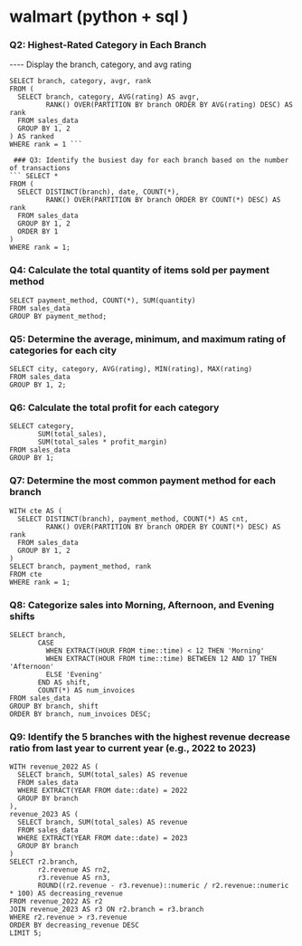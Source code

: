 # walmart (python + sql )

### Q2: Highest-Rated Category in Each Branch
 ---- Display the branch, category, and avg rating
```
SELECT branch, category, avgr, rank 
FROM (
  SELECT branch, category, AVG(rating) AS avgr,
         RANK() OVER(PARTITION BY branch ORDER BY AVG(rating) DESC) AS rank
  FROM sales_data
  GROUP BY 1, 2
) AS ranked
WHERE rank = 1 ```

 ### Q3: Identify the busiest day for each branch based on the number of transactions
``` SELECT * 
FROM (
  SELECT DISTINCT(branch), date, COUNT(*),
         RANK() OVER(PARTITION BY branch ORDER BY COUNT(*) DESC) AS rank
  FROM sales_data
  GROUP BY 1, 2
  ORDER BY 1
)
WHERE rank = 1;
```

### Q4: Calculate the total quantity of items sold per payment method
```
SELECT payment_method, COUNT(*), SUM(quantity) 
FROM sales_data
GROUP BY payment_method;

```

###  Q5: Determine the average, minimum, and maximum rating of categories for each city
```
SELECT city, category, AVG(rating), MIN(rating), MAX(rating) 
FROM sales_data
GROUP BY 1, 2;

```

### Q6: Calculate the total profit for each category
```
SELECT category, 
       SUM(total_sales), 
       SUM(total_sales * profit_margin) 
FROM sales_data
GROUP BY 1;

```

### Q7: Determine the most common payment method for each branch
```
WITH cte AS (
  SELECT DISTINCT(branch), payment_method, COUNT(*) AS cnt,
         RANK() OVER(PARTITION BY branch ORDER BY COUNT(*) DESC) AS rank 
  FROM sales_data
  GROUP BY 1, 2
)
SELECT branch, payment_method, rank 
FROM cte
WHERE rank = 1;

```

### Q8: Categorize sales into Morning, Afternoon, and Evening shifts

```
SELECT branch,
       CASE 
         WHEN EXTRACT(HOUR FROM time::time) < 12 THEN 'Morning'
         WHEN EXTRACT(HOUR FROM time::time) BETWEEN 12 AND 17 THEN 'Afternoon'
         ELSE 'Evening'
       END AS shift,
       COUNT(*) AS num_invoices
FROM sales_data
GROUP BY branch, shift
ORDER BY branch, num_invoices DESC;

```

### Q9: Identify the 5 branches with the highest revenue decrease ratio from last year to current year (e.g., 2022 to 2023)

```
WITH revenue_2022 AS (
  SELECT branch, SUM(total_sales) AS revenue
  FROM sales_data
  WHERE EXTRACT(YEAR FROM date::date) = 2022
  GROUP BY branch
),
revenue_2023 AS (
  SELECT branch, SUM(total_sales) AS revenue
  FROM sales_data
  WHERE EXTRACT(YEAR FROM date::date) = 2023
  GROUP BY branch
)
SELECT r2.branch,
       r2.revenue AS rn2,
       r3.revenue AS rn3,
       ROUND((r2.revenue - r3.revenue)::numeric / r2.revenue::numeric * 100) AS decreasing_revenue
FROM revenue_2022 AS r2
JOIN revenue_2023 AS r3 ON r2.branch = r3.branch
WHERE r2.revenue > r3.revenue
ORDER BY decreasing_revenue DESC
LIMIT 5;
```
